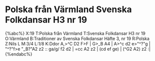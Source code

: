 # Polska från Värmland Svenska Folkdansar H3 nr 19

{%abc%}
X:19
T:Polska från Värmland
T:Svenska Folkdansar H3 nr 19
O:Värmland
B:Traditioner av Svenska Folkdansar Häfte 3, nr 19
R:Polska
Z:Nils L
M:3/4
L:1/8
K:Ddor
A,>^C D2 F>F | G>_B A4 | A>^c d2 e>"^?"g | "^?"f>e "_B?"A2 z2 ::
ga/g/ f2 d2 | =cc A2 z2 | (cd ef ge) | (^G2 A2) z2 :|
{%endabc%}
